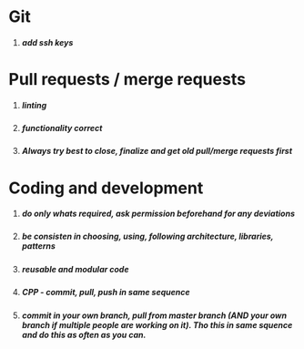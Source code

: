 # Git
1. ##### add ssh keys

# Pull requests / merge requests
1. ##### linting
1. ##### functionality correct
1. ##### Always try best to close, finalize and get old pull/merge requests first

# Coding and development
1. ##### do only whats required, ask permission beforehand for any deviations
1. ##### be consisten in choosing, using, following architecture, libraries, patterns
1. ##### reusable and modular code
1. ##### CPP - commit, pull, push in same sequence
1. ##### commit in your own branch, pull from master branch (AND your own branch if multiple people are working on it). Tho this in same squence and do this as often as you can.  



